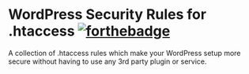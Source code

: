 # WordPress Security Rules for .htaccess [![forthebadge](https://forthebadge.com/images/badges/winter-is-coming.svg)](http://forthebadge.com)

A collection of .htaccess rules which make your WordPress setup more secure without having to use any 3rd party plugin or service.
